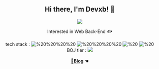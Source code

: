 
<h2 align = "center"> Hi there, I'm Devxb! 👋 </h2>

<div align="center">
<a href="https://github.com/devxb/readmeplants">
<img src="http://readmeplants.com/get?user=devxb&planet=eclipse&plant=blossomTree" align=center/>
</a>
<p>
Interested in Web Back-End 🐟 
<br><br> tech stack : <img alt="%20%20%20%20" src="https://img.shields.io/badge/-%20%20%20%20-black?style=plastic&logo=Java&logoColor=yellow"> <img alt="%20%20%20%20" src="https://img.shields.io/badge/-%20%20%20%20-30ae03?style=plastic&logo=Spring&logoColor=black"> <img alt="%20" src="https://img.shields.io/badge/-%20-white?style=plastic&logo=HTML5&logoColor=blue"> <img alt="%20" src="https://img.shields.io/badge/-%20-ff5475?style=plastic&logo=CSS3&logoColor=white">
<br>BOJ tier : <img src="http://mazassumnida.wtf/api/mini/generate_badge?boj=xb205">
<br><br> <a href="https://dlwnsdud205.tistory.com" target="_blank"><b>🐒Blog</b></a> ☚
</p>
</div>
